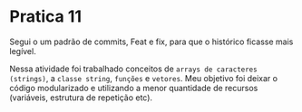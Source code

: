 # Pratica 11


  Segui o um padrão de commits, Feat e fix, para que o histórico ficasse mais legível.
  
  Nessa atividade foi trabalhado conceitos de `arrays de caracteres (strings)`, a `classe string`, `funções` e `vetores`.
  Meu objetivo foi deixar o código modularizado e utilizando a menor quantidade de recursos (variáveis, estrutura de repetição etc).
